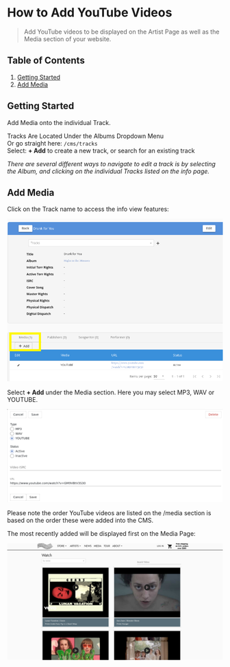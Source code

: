 # How to Add YouTube Videos 
> Add YouTube videos to be displayed on the Artist Page as well as the Media section of your website. 

## Table of Contents
1. [Getting Started](#getting-started)
2. [Add Media](#add-media)

## Getting Started
Add Media onto the individual Track. 

Tracks Are Located Under the Albums Dropdown Menu <br />
Or go straight here:  ``/cms/tracks``<br />
Select: **+ Add** to create a new track, or search for an existing track <br />

*There are several different ways to navigate to edit a track is by selecting the Album, and clicking on the individual Tracks listed on the info page.*

## Add Media
Click on the Track name to access the info view features:

![](views/info_view_media_track.png)

Select **+ Add** under the Media section. Here you may select MP3, WAV or YOUTUBE. 

![](views/youtube_edit.png)

Please note the order YouTube videos are listed on the /media section is based on the order these were added into the CMS. 


The most recently added will be displayed first on the Media Page:

![](views/youtube_media_page.png)
